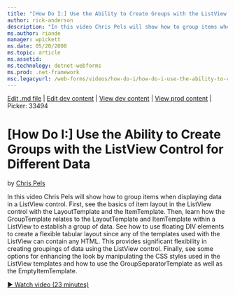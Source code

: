 ```yaml
---
title: "[How Do I:] Use the Ability to Create Groups with the ListView Control for Different Data | Microsoft Docs"
author: rick-anderson
description: "In this video Chris Pels will show how to group items when displaying data in a ListView control. First, see the basics of item layout in the ListView contro..."
ms.author: riande
manager: wpickett
ms.date: 05/20/2008
ms.topic: article
ms.assetid: 
ms.technology: dotnet-webforms
ms.prod: .net-framework
msc.legacyurl: /web-forms/videos/how-do-i/how-do-i-use-the-ability-to-create-groups-with-the-listview-control-for-different-data
---
```

[Edit .md file](C:\Projects\msc\dev\Msc.Www\Web.ASP\App_Data\github\web-forms\videos\how-do-i\how-do-i-use-the-ability-to-create-groups-with-the-listview-control-for-different-data.md) | [Edit dev content](http://www.aspdev.net/umbraco#/content/content/edit/26471) | [View dev content](http://docs.aspdev.net/tutorials/web-forms/videos/how-do-i/how-do-i-use-the-ability-to-create-groups-with-the-listview-control-for-different-data.html) | [View prod content](http://www.asp.net/web-forms/videos/how-do-i/how-do-i-use-the-ability-to-create-groups-with-the-listview-control-for-different-data) | Picker: 33494

[How Do I:] Use the Ability to Create Groups with the ListView Control for Different Data
====================
by [Chris Pels](https://twitter.com/chrispels)

In this video Chris Pels will show how to group items when displaying data in a ListView control. First, see the basics of item layout in the ListView control with the LayoutTemplate and the ItemTemplate. Then, learn how the GroupTemplate relates to the LayoutTemplate and ItemTemplate within a ListView to establish a group of data. See how to use floating DIV elements to create a flexible tabular layout since any of the templates used with the ListView can contain any HTML. This provides significant flexibility in creating groupings of data using the ListView control. Finally, see some options for enhancing the look by manipulating the CSS styles used in the ListView templates and how to use the GroupSeparatorTemplate as well as the EmptyItemTemplate.

[&#9654; Watch video (23 minutes)](https://channel9.msdn.com/Blogs/ASP-NET-Site-Videos/how-do-i-use-the-ability-to-create-groups-with-the-listview-control-for-different-data)